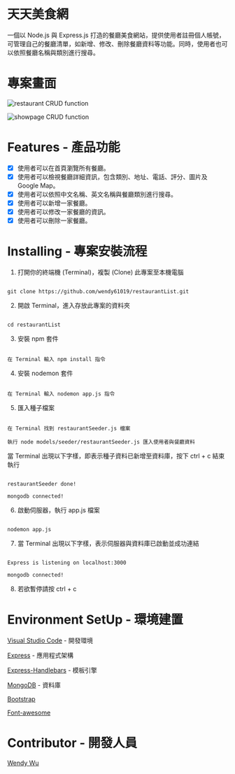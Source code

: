# 天天美食網

一個以 Node.js 與 Express.js 打造的餐廳美食網站，提供使用者註冊個人帳號，可管理自己的餐廳清單，如新增、修改、刪除餐廳資料等功能。同時，使用者也可以依照餐廳名稱與類別進行搜尋。

# 專案畫面
![restaurant CRUD function](https://user-images.githubusercontent.com/92006997/139583836-86a4d650-0c77-4d1c-b847-e5a2f20ef824.png)

![showpage CRUD function](https://user-images.githubusercontent.com/92006997/139583860-8860e3c6-c7a2-4a6d-9f7d-c4041e5f3413.png)

# Features - 產品功能

- [x] 使用者可以在首頁瀏覽所有餐廳。
- [x] 使用者可以檢視餐廳詳細資訊，包含類別、地址、電話、評分、圖片及 Google Map。
- [x] 使用者可以依照中文名稱、英文名稱與餐廳類別進行搜尋。
- [x] 使用者可以新增一家餐廳。
- [x] 使用者可以修改一家餐廳的資訊。
- [x] 使用者可以刪除一家餐廳。

# Installing - 專案安裝流程

1. 打開你的終端機 (Terminal)，複製 (Clone) 此專案至本機電腦

```

git clone https://github.com/wendy61019/restaurantList.git

```

2. 開啟 Terminal，進入存放此專案的資料夾

```

cd restaurantList

```

3. 安裝 npm 套件

```

在 Terminal 輸入 npm install 指令

```

4. 安裝 nodemon 套件

```

在 Terminal 輸入 nodemon app.js 指令

```

5. 匯入種子檔案

```

在 Terminal 找到 restaurantSeeder.js 檔案

執行 node models/seeder/restaurantSeeder.js 匯入使用者與餐廳資料

```

當 Terminal 出現以下字樣，即表示種子資料已新增至資料庫，按下 ctrl + c 結束執行

```

restaurantSeeder done!

mongodb connected!

```

6. 啟動伺服器，執行 app.js 檔案

```

nodemon app.js

```

7. 當 Terminal 出現以下字樣，表示伺服器與資料庫已啟動並成功連結

```

Express is listening on localhost:3000

mongodb connected!

```

8. 若欲暫停請按 ctrl + c

# Environment SetUp - 環境建置
[Visual Studio Code](https://visualstudio.microsoft.com/zh-hant/) - 開發環境

[Express](https://www.npmjs.com/package/express) - 應用程式架構

[Express-Handlebars](https://www.npmjs.com/package/express-handlebars) - 模板引擎

[MongoDB](https://www.mongodb.com/try/download/community) - 資料庫

[Bootstrap](https://getbootstrap.com/)

[Font-awesome](https://fontawesome.com/)

# Contributor - 開發人員

[Wendy Wu](https://github.com/wendy61019)

